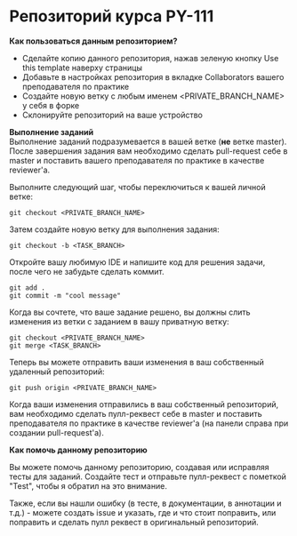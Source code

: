 Репозиторий курса PY-111
=

**Как пользоваться данным репозиторием?**

- Сделайте копию данного репозитория, нажав зеленую кнопку Use this template наверху страницы
- Добавьте в настройках репозитория в вкладке Collaborators вашего преподавателя по практике
- Создайте новую ветку с любым именем <PRIVATE_BRANCH_NAME> у себя в форке
- Склонируйте репозиторий на ваше устройство

**Выполнение заданий**  
Выполнение заданий подразумевается в вашей ветке (**не** ветке master). После завершения задания вам необходимо сделать pull-request себе в master и поставить вашего преподавателя по практике в качестве reviewer'а.

Выполните следующий шаг, чтобы переключиться к вашей личной ветке:

```
git checkout <PRIVATE_BRANCH_NAME>
```

Затем создайте новую ветку для выполнения задания:

```
git checkout -b <TASK_BRANCH>
```

Откройте вашу любимую IDE и напишите код для решения задачи, после чего не забудьте сделать коммит.

```
git add .
git commit -m "cool message"
```

Когда вы сочтете, что ваше задание решено, вы должны слить изменения из ветки с заданием в вашу приватную ветку:

```
git checkout <PRIVATE_BRANCH_NAME>
git merge <TASK_BRANCH>
```

Теперь вы можете отправить ваши изменения в ваш собственный удаленный репозиторий:

```
git push origin <PRIVATE_BRANCH_NAME>
```

Когда ваши изменения отправились в ваш собственный репозиторий, вам необходимо сделать пулл-реквест себе в master и поставить преподавателя по практике в качестве reviewer'а (на панели справа при создании pull-request'а).

**Как помочь данному репозиторию**

Вы можете помочь данному репозиторию, создавая или исправляя тесты для заданий. Создайте тест и отправьте пулл-реквест с пометкой "Test", чтобы я обратил на это внимание.

Также, если вы нашли ошибку (в тесте, в документации, в аннотации и т.д.) - можете создать issue и указать, где и что стоит поправить, или поправить и сделать пулл реквест в оригинальный репозиторий.
